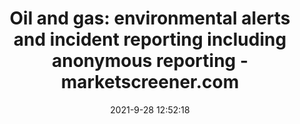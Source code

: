 ---
"title": "Oil and gas: environmental alerts and incident reporting including anonymous reporting - marketscreener.com"
"date": "2021-9-28 12:52:18"
"feed_name": "GOOGLENEWSINDUSTRIAL"
"feed_website": "https://news.google.com/search?q=industrial%2Bincident&hl=en-US&gl=US&ceid=US:en"
"feed_rss": "https://news.google.com/rss/search?q=industrial%2Bincident&hl=en-US&gl=US&ceid=US:en"
"link": "https://www.marketscreener.com/news/latest/Oil-and-gas-environmental-alerts-and-incident-reporting-including-anonymous-reporting--36537153/"
"source": "{'href': 'https://www.marketscreener.com', 'title': 'marketscreener.com'}"
"file": "_posts/2021-1-1-0dbaf4cc597e44d8bf97e3cb46445f5d5b41d4ec.md"
"accident": "0"
"drilling": "0"
"dead": "0"
"injured": "0"
"where": "unknown site"
"place": "unknown place"
---